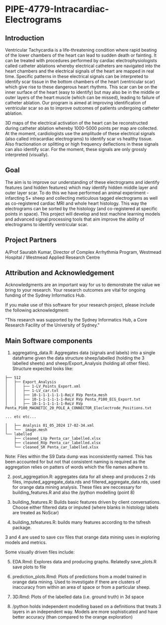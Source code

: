 # PIPE-4779-Intracardiac-Electrograms

## Introduction
Ventricular Tachycardia is a life-threatening condition where rapid beating of the lower chambers of the heart can lead to sudden death or fainting. It can be treated with procedures performed by cardiac electrophysiologists called catheter ablations whereby electrical catheters are navigated into the heart chambers and the electrical signals of the heart are mapped in real time. Specific patterns in these electrical signals can be interpreted to identify scar tissue in the bottom chambers of the heart (ventricular scar) which give rise to these dangerous heart rhythms. This scar can be on the inner surface of the heart (easy to identify) but may also be in the middle or outer layers of the heart muscle (which can be missed), leading to failure of catheter ablation. Our program is aimed at improving identification of ventricular scar so as to improve outcomes of patients undergoing catheter ablation.

3D maps of the electrical activation of the heart can be reconstructed during catheter ablation whereby 1000-5000 points per map are collected. At the moment, cardiologists use the amplitude of these electrical signals (also called intracardiac electrograms) to identify scar vs healthy tissue. Also fractionation or splitting or high frequency deflections in these signals can also identify scar. For the moment, these signals are only grossly interpreted (visually).

## Goal

The aim is to improve our understanding of these electrograms and identify features (and hidden features) which may identify hidden middle layer and outer layer scar. To do this we have performed an animal experiment - infarcting 5+ sheep and collecting meticulous tagged electrograms as well as co-registered cardiac MRI and whole heart histology. This way the electrograms can be sorted by the histology (and co-registered at specific points in space). This project will develop and test machine learning models and advanced signal processing tools that aim improve the ability of electrograms to identify ventricular scar.

## Project Partners
A/Prof Saurabh Kumar, Director of Complex Arrhythmia Program, Westmead Hospital / Westmead Applied Research Centre

## Attribution and Acknowledgement
Acknowledgments are an important way for us to demonstrate the value we bring to your research. Your research outcomes are vital for ongoing funding of the Sydney Informatics Hub.

If you make use of this software for your research project, please include the following acknowledgment:

“This research was supported by the Sydney Informatics Hub, a Core Research Facility of the University of Sydney."

## Main Software components

1. aggregating_data.R:  Aggregates data (signals and labels) into a single dataframe given the data structure sheep/labelled (holding the 3 labelled sheets) and sheep/Export_Analysis (holding all other files). Structure expected looks like:

```
├── S12
│   ├── Export_Analysis
│   │   ├── 1-LV_Points_Export.xml
│   │   ├── 1-LV_car.txt
│   │   ├── 10-1-1-1-1-1-1-ReLV RVp Penta.mesh
│   │   ├── 10-1-1-1-1-1-1-ReLV RVp Penta_P100_ECG_Export.txt
│   │   ├── 10-1-1-1-1-1-1-ReLV RVp Penta_P100_MAGNETIC_20_POLE_A_CONNECTOR_Eleclectrode_Positions.txt

... etc etc...

│   ├── Analysis 01_05_2024 17-02-34.xml
│   └── _image.mesh
└── labelled
    ├── cleaned_LVp Penta_car_labelled.xlsx
    ├── cleaned_RVp Penta_car_labelled.xlsx
    └── cleaned_SR Penta_car_labelled.xlsx
```

Note: Files within the S9 Data dump was inconsistently named. This has been accounted for but not that consistent naming is required as the aggregation relies on patters of words which the file names adhere to.


2. post_aggregation.R: aggregates data for all sheep and produces 2 rds files, imputed_aggregate_data.rds and filtered_aggregate_data.rds, used for orange data mining analysis. These files are neccessary for building_features.R and also the /python modelling (point 8)


3. building_features.R: Builds basic features driven by client conversations. Choose either filtered data or imputed (where blanks in histology labels are treated as NoScar)


4. building_tsfeatures.R: builds many features according to the tsfresh package.


3 and 4 are used to save csv files that orange data mining uses in exploring models and metrics.


Some visually driven files include: 

5. EDA.Rmd: Explores data and producing graphs. Relatedly save_plots.R save plots to file

6. prediction_plots.Rmd: Plots of predictions from a model trained in orange data mining. Used to investigate if there are clusters of inaccuracy from within an area of space or from a particular sheep. 

7. 3D.Rmd: Plots of the labelled data (i.e. ground truth) in 3d space

8. /python holds independent modelling based on a definitions that treats 3 layers in an independent way. Models are more sophisticated and have better accuracy (than compared to the orange exploration)


